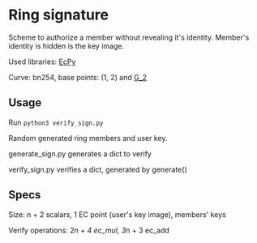 

# Ring signature

Scheme to authorize a member without revealing it's identity. Member's identity is hidden is the key image.

Used libraries: [EcPy](https://pypi.org/project/ECPy/)

Curve: bn254, base points: (1, 2) and [G_2](https://github.com/theo0x0/bn_254_gen)


## Usage 
Run `python3 verify_sign.py`

Random generated ring members and user key.

generate_sign.py generates a dict to verify

verify_sign.py verifies a dict, generated by generate()

## Specs
Size: n + 2 scalars, 1 EC point (user's key image), members' keys

Verify operations: 2*n + 4 ec_mul, 3*n + 3 ec_add

